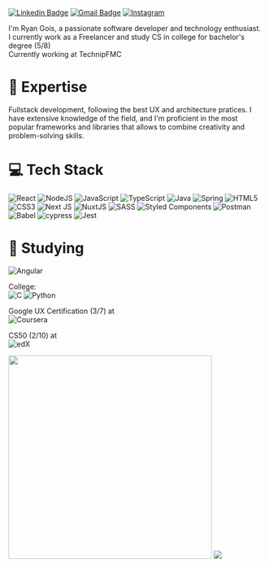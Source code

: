 [![Linkedin Badge](https://img.shields.io/badge/-Ryan%20Gois-be64dc?style=flat-square&logo=Linkedin&logoColor=white&link=https://www.linkedin.com/in/)](https://www.linkedin.com/in/) 
[![Gmail Badge](https://img.shields.io/badge/-ryangoisdev@gmail.com-be64dc?style=flat-square&logo=Gmail&logoColor=white&link=mailto:ryangoisdev@gmail.com)](mailto:ryangoisdev@gmail.com)
[![Instagram](https://img.shields.io/badge/ryan.gois-be64dc.svg?logo=Instagram&logoColor=white)](https://instagram.com/ryan.gois)
</br>

I'm Ryan Gois, a passionate software developer and technology enthusiast. I currently work as a Freelancer and study CS in college for bachelor's degree (5/8)</br>
Currently working at TechnipFMC

# 🚀 Expertise

Fullstack development, following the best UX and architecture pratices. I have extensive knowledge of the field, and I'm proficient in the most popular frameworks and libraries that allows to combine creativity and problem-solving skills. </br> 

# 💻 Tech Stack
![React](https://img.shields.io/badge/react-%2320232a.svg?style=for-the-badge&logo=react&logoColor=%2361DAFB) ![NodeJS](https://img.shields.io/badge/node.js-6DA55F?style=for-the-badge&logo=node.js&logoColor=white) ![JavaScript](https://img.shields.io/badge/javascript-%23323330.svg?style=for-the-badge&logo=javascript&logoColor=%23F7DF1E) ![TypeScript](https://img.shields.io/badge/typescript-%23007ACC.svg?style=for-the-badge&logo=typescript&logoColor=white) ![Java](https://img.shields.io/badge/java-%23ED8B00.svg?style=for-the-badge&logo=openjdk&logoColor=white) ![Spring](https://img.shields.io/badge/spring-%236DB33F.svg?style=for-the-badge&logo=spring&logoColor=white) ![HTML5](https://img.shields.io/badge/html5-%23E34F26.svg?style=for-the-badge&logo=html5&logoColor=white) ![CSS3](https://img.shields.io/badge/css3-%231572B6.svg?style=for-the-badge&logo=css3&logoColor=white) ![Next JS](https://img.shields.io/badge/Next-black?style=for-the-badge&logo=next.js&logoColor=white) ![NuxtJS](https://img.shields.io/badge/Nuxt-black?style=for-the-badge&logo=nuxt.js&logoColor=white) ![SASS](https://img.shields.io/badge/SASS-hotpink.svg?style=for-the-badge&logo=SASS&logoColor=white)  ![Styled Components](https://img.shields.io/badge/styled--components-DB7093?style=for-the-badge&logo=styled-components&logoColor=white) ![Postman](https://img.shields.io/badge/Postman-FF6C37?style=for-the-badge&logo=postman&logoColor=white) ![Babel](https://img.shields.io/badge/Babel-F9DC3e?style=for-the-badge&logo=babel&logoColor=black) ![cypress](https://img.shields.io/badge/-cypress-%23E5E5E5?style=for-the-badge&logo=cypress&logoColor=058a5e) ![Jest](https://img.shields.io/badge/-jest-%23C21325?style=for-the-badge&logo=jest&logoColor=white)

# 📖 Studying 
![Angular](https://img.shields.io/badge/angular-%23DD0031.svg?style=for-the-badge&logo=angular&logoColor=white)

College:
</br>
![C](https://img.shields.io/badge/c-%2300599C.svg?style=for-the-badge&logo=c&logoColor=white)
![Python](https://img.shields.io/badge/python-3670A0?style=for-the-badge&logo=python&logoColor=ffdd54)


Google UX Certification (3/7) at </br>
![Coursera](https://img.shields.io/badge/Coursera-%230056D2.svg?style=for-the-badge&logo=Coursera&logoColor=white)

CS50 (2/10) at 
</br> 
![edX](https://img.shields.io/badge/edX-%2302262B.svg?style=for-the-badge&logo=edX&logoColor=white)


         

<img src="https://github-readme-streak-stats.herokuapp.com/?user=ryangois&theme=neon&hide_border=false"  width="400px" /> ![](https://github-readme-stats-wheat-two-53.vercel.app/api/top-langs/?username=ryangois&theme=neon&hide_border=false&include_all_commits=true&count_private=true&layout=compact)
